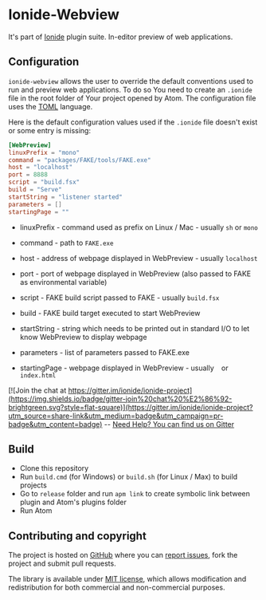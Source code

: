 # Ionide-Webview 

It's part of [Ionide](http://ionide.io) plugin suite.
In-editor preview of web applications.

## Configuration

`ionide-webview` allows the user to override the default conventions used to run and preview web applications. To do so You need to create an `.ionide` file in the root folder of Your project opened by Atom. The configuration file uses the [TOML](https://github.com/toml-lang/toml) language.

Here is the default configuration values used if the `.ionide` file doesn't exist or some entry is missing:

```TOML
[WebPreview]
linuxPrefix = "mono"
command = "packages/FAKE/tools/FAKE.exe"
host = "localhost"
port = 8888
script = "build.fsx"
build = "Serve"
startString = "listener started"
parameters = []
startingPage = ""
```

* linuxPrefix - command used as prefix on Linux / Mac - usually `sh` or `mono`

* command - path to `FAKE.exe`

* host - address of webpage displayed in WebPreview - usually `localhost`

* port - port of webpage displayed in WebPreview (also passed to FAKE as environmental variable)

* script - FAKE build script passed to FAKE - usually `build.fsx`

* build - FAKE build target executed to start WebPreview

* startString - string which needs to be printed out in standard I/O to let know WebPreview to display webpage

* parameters - list of parameters passed to FAKE.exe

* startingPage - webpage displayed in WebPreview - usually ` ` or `index.html`

[![Join the chat at https://gitter.im/ionide/ionide-project](https://img.shields.io/badge/gitter-join%20chat%20%E2%86%92-brightgreen.svg?style=flat-square)](https://gitter.im/ionide/ionide-project?utm_source=share-link&utm_medium=badge&utm_campaign=pr-badge&utm_content=badge) --  [Need Help? You can find us on Gitter](https://gitter.im/ionide/ionide-project)   


## Build

* Clone this repository
* Run `build.cmd` (for Windows) or `build.sh` (for Linux / Max) to build projects
* Go to `release` folder and run `apm link` to create symbolic link between plugin and Atom's plugins folder
* Run Atom

## Contributing and copyright

The project is hosted on [GitHub](https://github.com/ionide/ionide-webview) where you can [report issues](https://github.com/ionide/ionide-webview/issues), fork
the project and submit pull requests.

The library is available under [MIT license](https://github.com/ionide/ionide-webview/blob/master/LICENSE.md), which allows modification and
redistribution for both commercial and non-commercial purposes.
